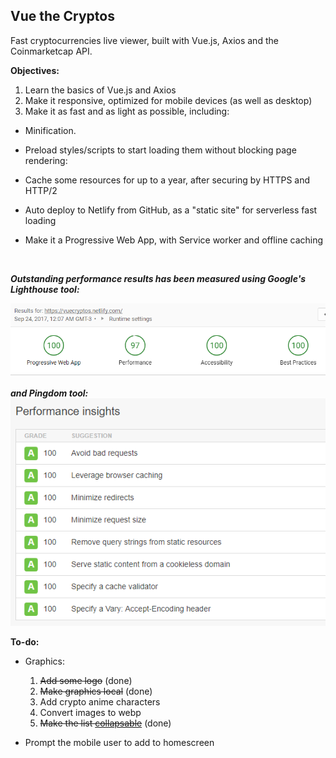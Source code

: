 ## Vue the Cryptos
Fast cryptocurrencies live viewer, built with Vue.js, Axios and the Coinmarketcap API.



**Objectives:**
1. Learn the basics of Vue.js and Axios
2. Make it responsive, optimized for mobile devices (as well as desktop)
3. Make it as fast and as light as possible, including:

- Minification.

- Preload styles/scripts to start loading them without blocking page rendering:

- Cache some resources for up to a year, after securing by HTTPS and HTTP/2

- Auto deploy to Netlify from GitHub, as a "static site" for serverless fast loading

- Make it a Progressive Web App, with Service worker and offline caching 

  ​

***Outstanding performance results has been measured using Google's Lighthouse tool:***

![lighthouse](https://raw.githubusercontent.com/LiteSoul/VuetheCryptos/master/images/lighthouse.png)

***and Pingdom tool:***
![pinddom](https://raw.githubusercontent.com/LiteSoul/VuetheCryptos/master/images/pingdom.png)



**To-do:**

- Graphics:
  1. ~~Add some logo~~ (done)
  2. ~~Make graphics local~~ (done)
  3. Add crypto anime characters
  4. Convert images to webp
  5. ~~Make the list [collapsable](http://minicss.org/tab#stacked-tabs)~~ (done)


- Prompt the mobile user to add to homescreen